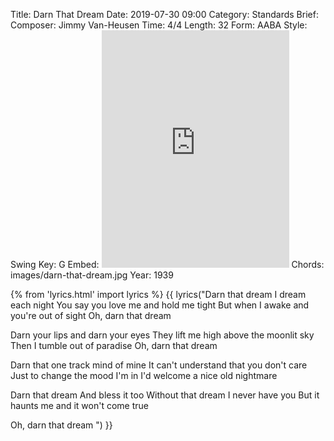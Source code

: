Title: Darn That Dream
Date: 2019-07-30 09:00
Category: Standards
Brief:
Composer: Jimmy Van-Heusen
Time: 4/4
Length: 32
Form: AABA
Style: Swing
Key: G
Embed: <iframe src="https://open.spotify.com/embed/user/thatdavidmiller/playlist/3N1I8phBwANYwzLIG8EV9K" width="300" height="380" frameborder="0" allowtransparency="true" allow="encrypted-media"></iframe>
Chords: images/darn-that-dream.jpg
Year: 1939

{% from 'lyrics.html' import lyrics %}
{{ lyrics("Darn that dream
I dream each night
You say you love me and hold me tight
But when I awake and you're out of sight
Oh, darn that dream

Darn your lips and darn your eyes
They lift me high above the moonlit sky
Then I tumble out of paradise
Oh, darn that dream

Darn that one track mind of mine
It can't understand that you don't care
Just to change the mood I'm in
I'd welcome a nice old nightmare

Darn that dream
And bless it too
Without that dream I never have you
But it haunts me and it won't come true

Oh, darn that dream ") }}

